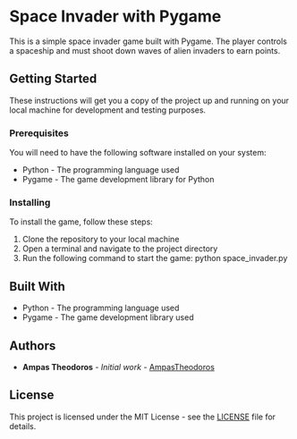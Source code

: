 # Space Invader with Pygame

This is a simple space invader game built with Pygame. The player controls a spaceship and must shoot down waves of alien invaders to earn points.

## Getting Started

These instructions will get you a copy of the project up and running on your local machine for development and testing purposes.

### Prerequisites

You will need to have the following software installed on your system:

- Python - The programming language used
- Pygame - The game development library for Python

### Installing

To install the game, follow these steps:

1. Clone the repository to your local machine
2. Open a terminal and navigate to the project directory
3. Run the following command to start the game: python space_invader.py

## Built With

- Python - The programming language used
- Pygame - The game development library used

## Authors

- **Ampas Theodoros** - *Initial work* - [AmpasTheodoros](https://github.com/AmpasTheodoros)

## License

This project is licensed under the MIT License - see the [LICENSE](LICENSE) file for details.
